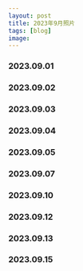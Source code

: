 ```yaml
---
layout: post
title: 2023年9月照片
tags: [blog]
image: 
---
```


### 2023.09.01

<ul id="image-2023-09-01" class="image-gallery"></ul>

### 2023.09.02

<ul id="image-2023-09-02" class="image-gallery"></ul>

### 2023.09.03

<ul id="image-2023-09-03" class="image-gallery"></ul>

### 2023.09.04

<ul id="image-2023-09-04" class="image-gallery"></ul>

### 2023.09.05

<ul id="image-2023-09-05" class="image-gallery"></ul>

### 2023.09.07

<ul id="image-2023-09-07" class="image-gallery"></ul>

### 2023.09.10

<ul id="image-2023-09-10" class="image-gallery"></ul>

### 2023.09.12

<ul id="image-2023-09-12" class="image-gallery"></ul>

### 2023.09.13

<ul id="image-2023-09-13" class="image-gallery"></ul>

### 2023.09.15

<ul id="image-2023-09-15" class="image-gallery"></ul>

